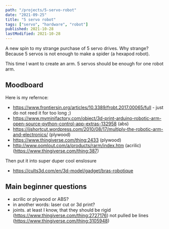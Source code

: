 ```yaml
---
path: "/projects/5-servo-robot"
date: "2021-09-25"
title: "5 servo robot"
tags: ["servo", "hardware", "robot"]
published: 2021-10-28
lastModified: 2021-10-28
---
```


A new spin to my strange purchase of 5 servo drives. Why strange? Because 5 servos is not enough to make a spider (a hexapod robot).

This time I want to create an arm. 5 servos should be enough for one robot arm.

## Moodboard

Here is my refernce:

- https://www.frontiersin.org/articles/10.3389/frobt.2017.00065/full - just do not reed it for too long ;)
- https://www.myminifactory.com/object/3d-print-arduino-robotic-arm-open-source-python-control-app-extras-132958 (abs)
- https://jjshortcut.wordpress.com/2010/08/17/multiply-the-robotic-arm-and-electronics/ (plywood)
- https://www.thingiverse.com/thing:2433 (plywood)
- http://www.oomlout.com/a/products/rarm/index.htm (acrilic) (https://www.thingiverse.com/thing:387)

Then put it into super duper cool enslosure

- https://cults3d.com/en/3d-model/gadget/bras-robotique

## Main beginner questions

- acrilic or plywood or ABS?
- in another words: laser cut or 3d print?
- joints. at least I know, that they should be rigid (https://www.thingiverse.com/thing:2727176) not pulled be lines (https://www.thingiverse.com/thing:3105948)